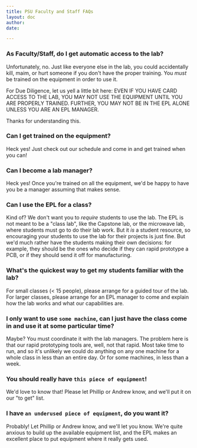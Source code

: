 ```yaml
---
title: PSU Faculty and Staff FAQs
layout: doc
author: 
date: 

---
```


### As Faculty/Staff, do I get automatic access to the lab?

Unfortunately, no. Just like everyone else in the lab, you could accidentally kill, maim, or hurt someone if you don't have the proper training. You *must* be trained on the equipment in order to use it. 

For Due Diligence, let us yell a little bit here:  EVEN IF YOU HAVE CARD ACCESS TO THE LAB, YOU MAY NOT USE THE EQUIPMENT UNTIL YOU ARE PROPERLY TRAINED. FURTHER, YOU MAY NOT BE IN THE EPL ALONE UNLESS YOU ARE AN EPL MANAGER. 

Thanks for understanding this.

### Can I get trained on the equipment?

Heck yes! Just check out our schedule and come in and get trained when you can!

### Can I become a lab manager?

Heck yes! Once you're trained on all the equipment, we'd be happy to have you be a manager assuming that makes sense.

### Can I use the EPL for a class?

Kind of? We don't want you to *require* students to use the lab. The EPL is not meant to be a "class lab", like the Capstone lab, or the microwave lab, where students must go to do their lab work. But it *is* a student resource, so encouraging your students to use the lab for their projects is just fine. But we'd much rather have the students making their own decisions: for example, they should be the ones who decide if they can rapid prototype a PCB, or if they should send it off for manufacturing.

### What's the quickest way to get my students familiar with the lab?

For small classes (< 15 people), please arrange for a guided tour of the lab. For larger classes, please arrange for an EPL manager to come and explain how the lab works and what our capabilities are.

### I only want to use `some machine`, can I just have the class come in and use it at some particular time?

Maybe? You must coordinate it with the lab managers. The problem here is that our rapid prototyping tools are, well, not that rapid. Most take time to run, and so it's unlikely we could do anything on any one machine for a whole class in less than an entire day. Or for some machines, in less than a week.

### You should really have `this piece of equipment`!

We'd love to know that! Please let Phillip or Andrew know, and we'll put it on our "to get" list.

### I have `an underused piece of equipment`, do you want it?

Probably! Let Phillip or Andrew know, and we'll let you know. We're quite anxious to build up the available equipment list, and the EPL makes an excellent place to put equipment where it really gets used.



